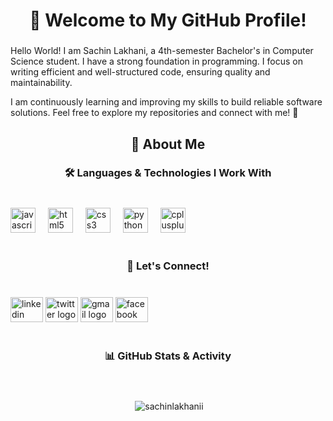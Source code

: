 <h1 align="center">👋 Welcome to My GitHub Profile!</h1>

###

<p align="left">Hello World! I am Sachin Lakhani, a 4th-semester Bachelor's in Computer Science student. I have a strong foundation in programming. I focus on writing efficient and well-structured code, ensuring quality and maintainability.

I am continuously learning and improving my skills to build reliable software solutions. Feel free to explore my repositories and connect with me! 🚀</p>

###

<h2 align="center">🚀 About Me</h2>

###

<h3 align="center">🛠️ Languages & Technologies I Work With</h3>

###

<br>

<div align="left">
  <img src="https://cdn.jsdelivr.net/gh/devicons/devicon/icons/javascript/javascript-original.svg" height="40" alt="javascript logo"  />
  <img width="12" />
  <img src="https://cdn.jsdelivr.net/gh/devicons/devicon/icons/html5/html5-original.svg" height="40" alt="html5 logo"  />
  <img width="12" />
  <img src="https://cdn.jsdelivr.net/gh/devicons/devicon/icons/css3/css3-original.svg" height="40" alt="css3 logo"  />
  <img width="12" />
  <img src="https://cdn.jsdelivr.net/gh/devicons/devicon/icons/python/python-original.svg" height="40" alt="python logo"  />
  <img width="12" />
  <img src="https://cdn.jsdelivr.net/gh/devicons/devicon/icons/cplusplus/cplusplus-original.svg" height="40" alt="cplusplus logo"  />
</div>

<br>

###

<h3 align="center">🌟 Let's Connect!</h3>

###

<br>

<div align="left">
  <a href="https://linkedin.com/in/sachinlakhanii" target="blank"><img src="https://raw.githubusercontent.com/maurodesouza/profile-readme-generator/master/src/assets/icons/social/linkedin/default.svg" width="52" height="40" alt="linkedin logo" /></a>
  <a href="https://twitter.com/sachinlakhanii" target="blank"><img src="https://raw.githubusercontent.com/maurodesouza/profile-readme-generator/master/src/assets/icons/social/twitter/default.svg" width="52" height="40" alt="twitter logo" /></a>
  <a href="mailto:sachinlakhanii@gmail.com" target="blank"><img src="https://raw.githubusercontent.com/maurodesouza/profile-readme-generator/master/src/assets/icons/social/gmail/default.svg" width="52" height="40" alt="gmail logo" /></a>
  <a href="https://fb.com/sachinlakhanii" target="blank"><img src="https://raw.githubusercontent.com/maurodesouza/profile-readme-generator/master/src/assets/icons/social/facebook/default.svg" width="52" height="40" alt="facebook logo" /></a>
</div>

<br>

###

<h3 align="center">📊 GitHub Stats & Activity</h3>

###

<br>

<p align="center" >&nbsp;<img align="center" src="https://github-readme-stats.vercel.app/api?username=sachinlakhanii&show_icons=true&theme=dark&locale=en" alt="sachinlakhanii" /></p>

###
